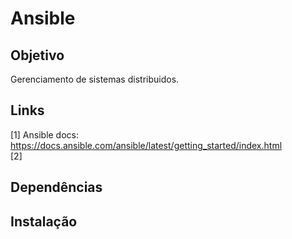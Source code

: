 # Ansible

## Objetivo
Gerenciamento de sistemas distribuidos.

## Links
[1] Ansible docs: <https://docs.ansible.com/ansible/latest/getting_started/index.html>  
[2]

## Dependências


## Instalação
